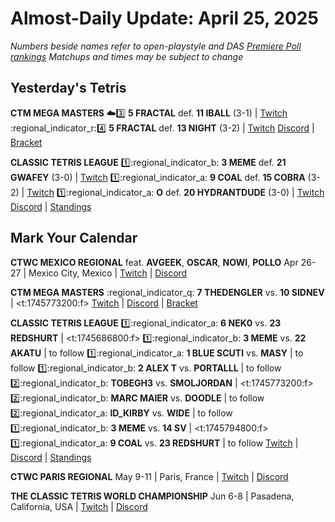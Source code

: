 # Almost-Daily Update: April 25, 2025
*Numbers beside names refer to open-playstyle and DAS [Premiere Poll rankings](https://premierepoll.wordpress.com/)*
*Matchups and times may be subject to change*

## Yesterday's Tetris
**CTM MEGA MASTERS**
:cloud::three:  **5 FRACTAL** def. **11 IBALL** (3-1)  |  [Twitch](https://www.twitch.tv/videos/2441862477?t=00h26m57s)
:regional_indicator_r::four:  **5 FRACTAL** def. **13 NIGHT** (3-2)  |  [Twitch](https://www.twitch.tv/videos/2441862477?t=01h21m27s)
[Discord](https://go.ctm.gg/discord)  |  [Bracket](https://go.ctm.gg/event/ctm-april-2025/masters-event/)

**CLASSIC TETRIS LEAGUE**
:one::regional_indicator_b:  **3 MEME** def. **21 GWAFEY** (3-0)  |  [Twitch](https://www.twitch.tv/videos/2441838774?t=00h21m18s)
:one::regional_indicator_a:  **9 COAL** def. **15 COBRA** (3-2)  |  [Twitch](https://www.twitch.tv/videos/2441838774?t=01h05m18s)
:one::regional_indicator_a:  **O** def. **20 HYDRANTDUDE** (3-0)  |  [Twitch](https://www.twitch.tv/videos/2441929525?t=00h10m30s)
[Discord](https://tinyurl.com/classictetrisleague)  |  [Standings](https://ctlscoreboard.herokuapp.com)

## Mark Your Calendar
**CTWC MEXICO REGIONAL**
feat. **AVGEEK**, **OSCAR**, **NOWI**, **POLLO**
Apr 26-27  |  Mexico City, Mexico  |  [Twitch](https://www.twitch.tv/classictetris)  |  [Discord](https://tinyurl.com/ctwcdiscord) 

**CTM MEGA MASTERS**
:regional_indicator_q:  **7 THEDENGLER** vs. **10 SIDNEV**  |  <t:1745773200:f>
[Twitch](https://twitch.tv/monthlytetris)  |  [Discord](https://go.ctm.gg/discord)  |  [Bracket](https://go.ctm.gg/event/ctm-april-2025/masters-event/)

**CLASSIC TETRIS LEAGUE**
:one::regional_indicator_a:  **6 NEK0** vs. **23 REDSHURT**  |  <t:1745686800:f>
:one::regional_indicator_b:  **3 MEME** vs. **22 AKATU**  |  to follow
:one::regional_indicator_a:  **1 BLUE SCUTI** vs. **MASY**  |  to follow
:one::regional_indicator_b:  **2 ALEX T** vs. **PORTALLL**  |  to follow
:two::regional_indicator_b:  **TOBEGH3** vs. **SMOLJORDAN**  |  <t:1745773200:f>
:two::regional_indicator_b:  **MARC MAIER** vs. **DOODLE**  |  to follow
:two::regional_indicator_a:  **ID_KIRBY** vs. **WIDE**  |  to follow
:one::regional_indicator_b:  **3 MEME** vs. **14 SV**  |  <t:1745794800:f>
:one::regional_indicator_a:  **9 COAL** vs. **23 REDSHURT**  |  to follow
[Twitch](https://twitch.tv/classictetrisleague)  |  [Discord](https://tinyurl.com/classictetrisleague)  |  [Standings](https://ctlscoreboard.herokuapp.com)

**CTWC PARIS REGIONAL**
May 9-11  |  Paris, France  |  [Twitch](https://www.twitch.tv/classictetris)  |  [Discord](https://tinyurl.com/ctwcdiscord)

**THE CLASSIC TETRIS WORLD CHAMPIONSHIP**
Jun 6-8  |  Pasadena, California, USA  |  [Twitch](https://www.twitch.tv/classictetris)  |  [Discord](https://tinyurl.com/ctwcdiscord)